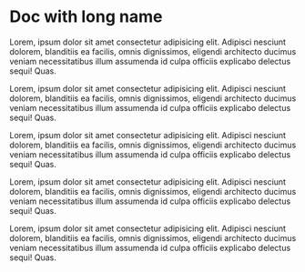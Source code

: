 # Doc with long name

Lorem, ipsum dolor sit amet consectetur adipisicing elit.
Adipisci nesciunt dolorem, blanditiis ea facilis, omnis dignissimos, eligendi architecto ducimus veniam necessitatibus illum assumenda id culpa officiis explicabo delectus sequi! Quas.

Lorem, ipsum dolor sit amet consectetur adipisicing elit.
Adipisci nesciunt dolorem, blanditiis ea facilis, omnis dignissimos, eligendi architecto ducimus veniam necessitatibus illum assumenda id culpa officiis explicabo delectus sequi! Quas.

Lorem, ipsum dolor sit amet consectetur adipisicing elit.
Adipisci nesciunt dolorem, blanditiis ea facilis, omnis dignissimos, eligendi architecto ducimus veniam necessitatibus illum assumenda id culpa officiis explicabo delectus sequi! Quas.

Lorem, ipsum dolor sit amet consectetur adipisicing elit.
Adipisci nesciunt dolorem, blanditiis ea facilis, omnis dignissimos, eligendi architecto ducimus veniam necessitatibus illum assumenda id culpa officiis explicabo delectus sequi! Quas.

Lorem, ipsum dolor sit amet consectetur adipisicing elit.
Adipisci nesciunt dolorem, blanditiis ea facilis, omnis dignissimos, eligendi architecto ducimus veniam necessitatibus illum assumenda id culpa officiis explicabo delectus sequi! Quas.

